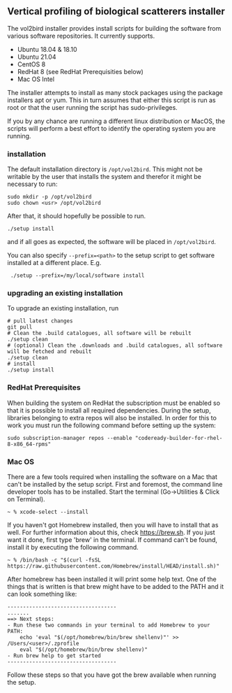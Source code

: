 ## Vertical profiling of biological scatterers installer
The vol2bird installer provides install scripts for building the software from various software repositories. It currently supports.
 + Ubuntu 18.04 & 18.10
 + Ubuntu 21.04
 + CentOS 8
 + RedHat 8 (see RedHat Prerequisities below)
 + Mac OS Intel

The installer attempts to install as many stock packages using the package installers apt or yum. This in turn assumes that either this script is run as root or that the user running the script has sudo-privileges.

If you by any chance are running a different linux distribution or MacOS, the scripts will perform a best effort to identify the operating system you are running.

### installation

The default installation directory is `/opt/vol2bird`. This might not be writable by the user that installs the system and therefor it might be necessary to
run:
```
sudo mkdir -p /opt/vol2bird
sudo chown <usr> /opt/vol2bird
```

After that, it should hopefully be possible to run.
```
./setup install 
```
and if all goes as expected, the software will be placed in `/opt/vol2bird`. 

You can also specify `--prefix=<path>` to the setup script to get software installed at a different place. E.g.
```
 ./setup --prefix=/my/local/software install
```

### upgrading an existing installation
To upgrade an existing installation, run
```
# pull latest changes
git pull
# Clean the .build catalogues, all software will be rebuilt
./setup clean
# (optional) Clean the .downloads and .build catalogues, all software will be fetched and rebuilt
./setup clean
# install
./setup install
```

### RedHat Prerequisites
When building the system on RedHat the subscription must be enabled so that it is possible to install all required dependencies. 
During the setup, libraries belonging to extra repos will also be installed. In order for this to work you must run the following
command before setting up the system:

```
sudo subscription-manager repos --enable "codeready-builder-for-rhel-8-x86_64-rpms"
```

### Mac OS
There are a few tools required when installing the software on a Mac that can't be installed by the setup script. First and foremost, the command line developer tools has to be installed. Start the terminal (Go->Utilities & Click on Terminal).
```
~ % xcode-select --install
```

If you haven't got Homebrew installed, then you will have to install that as well. For further information about this, check https://brew.sh. If you just want it done, first type 'brew' in the terminal. If command can't be found, install it by executing the following command.
```
~ % /bin/bash -c "$(curl -fsSL https://raw.githubusercontent.com/Homebrew/install/HEAD/install.sh)"
```

After homebrew has been installed it will print some help text. One of the things that is written is that brew might have to be added to the PATH and it can look something like:
```
-----------------------------------
.......
==> Next steps:
- Run these two commands in your terminal to add Homebrew to your PATH:
    echo 'eval "$(/opt/homebrew/bin/brew shellenv)"' >> /Users/<user>/.zprofile
    eval "$(/opt/homebrew/bin/brew shellenv)"
- Run brew help to get started
-----------------------------------
```

Follow these steps so that you have got the brew available when running the setup.
